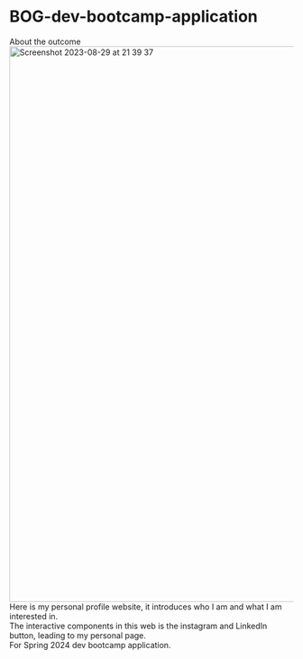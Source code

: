 # BOG-dev-bootcamp-application
About the outcome<br />
<img width="986" alt="Screenshot 2023-08-29 at 21 39 37" src="https://github.com/Luciii0372/BOG-dev-bootcamp-application/assets/143450514/9d11b7f9-ffc2-442a-8840-a822ec6c7149"><br />
Here is my personal profile website, it introduces who I am and what I am interested in.<br />
The interactive components in this web is the instagram and LinkedIn button, leading to my personal page.<br />
For Spring 2024 dev bootcamp application.<br />
